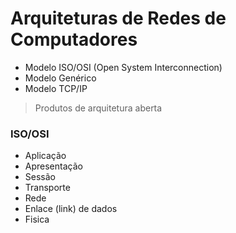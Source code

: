 # Arquiteturas de Redes de Computadores

- Modelo ISO/OSI (Open System Interconnection)
- Modelo Genérico
- Modelo TCP/IP

> Produtos de arquitetura aberta

### ISO/OSI
- Aplicação
- Apresentação
- Sessão
- Transporte
- Rede
- Enlace (link) de dados
- Fisica
<!--stackedit_data:
eyJoaXN0b3J5IjpbNjAwNDA1MDg0LC0xNzc1MzQ2MjI5XX0=
-->